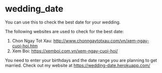 # wedding_date
You can use this to check the best date for your wedding.

The following websites are used to check for the best date:
1. Chon Ngay Tot Xau: http://www.chonngaytotxau.com/vn/xem-ngay-cuoi-hoi.htm
2. Xem Boi: https://xemboi.com.vn/xem-ngay-cuoi-hoi/

You need to enter your birthdays and the date range you are planning to get married.
Check out my website at https://wedding-date.herokuapp.com/
